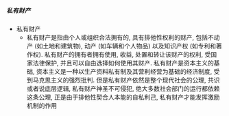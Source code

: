 ##### 私有财产
- 私有财产
	- 私有财产是指由个人或组织合法拥有的, 具有排他性权利的财产, 包括不动产 (如土地和建筑物), 动产 (如车辆和个人物品) 以及知识产权 (如专利和著作权). 私有财产的拥有者拥有使用, 收益, 处置和转让该财产的权利, 受国家法律保护, 并且可以自由选择如何使用其财产. 私有财产是资本主义的基础, 资本主义是一种以生产资料私有制及其营利经营为基础的经济制度, 受到马克思主义的强烈批判. 但是私有财产依然是整个现代社会的公理, 共识或者说底层逻辑, 私有财产神圣不可侵犯, 绝大多数社会部门的运行都依赖这条公理, 正是由于排他性契合人本能的自私利己, 私有财产才能发挥激励机制的作用



